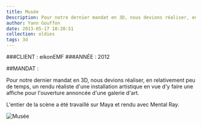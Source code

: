 ```yaml
---
title: Musée
Description: Pour notre dernier mandat en 3D, nous devions réaliser, en relativement peu de temps, un rendu réaliste d'une installation artistique en vue d'y faire une affiche pour l'ouverture annoncée d'une galerie d'art.
author: Yann Gouffon
date: 2013-05-17 18:20:51
collection: oldies
tags: 3d
---
```


###CLIENT : eikonEMF
###ANNÉE : 2012

##MANDAT :

Pour notre dernier mandat en 3D, nous devions réaliser, en relativement peu de temps, un rendu réaliste d'une installation artistique en vue d'y faire une affiche pour l'ouverture annoncée d'une galerie d'art.

L'entier de la scène a été travaillé sur Maya et rendu avec Mental Ray. 

![Musée](http://staging.yago.io/content/images/musee.jpg.jpg)
